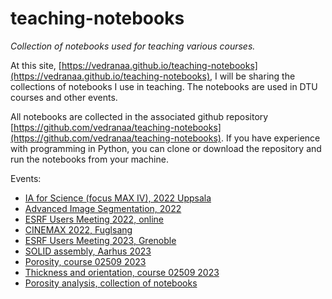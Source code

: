 # teaching-notebooks
*Collection of notebooks used for teaching various courses.*


At this site, [https://vedranaa.github.io/teaching-notebooks](https://vedranaa.github.io/teaching-notebooks), I will be sharing the collections of notebooks I use in teaching. The notebooks are used in DTU courses and other events.

All notebooks are collected in the associated github repository [https://github.com/vedranaa/teaching-notebooks](https://github.com/vedranaa/teaching-notebooks). If you have experience with programming in Python, you can clone or download the repository and run the notebooks from your machine.

Events:
 - [IA for Science (focus MAX IV), 2022 Uppsala](https://htmlpreview.github.io/?https://github.com/vedranaa/teaching-notebooks/blob/main/events/IA_for_science_2022.html)
 - [Advanced Image Segmentation, 2022](https://htmlpreview.github.io/?https://github.com/vedranaa/teaching-notebooks/blob/main/events/Advanced_segmentation_2022.html)
 - [ESRF Users Meeting 2022, online](https://htmlpreview.github.io/?https://github.com/vedranaa/teaching-notebooks/blob/main/events/ESRF_UM_2022.html)
 - [CINEMAX 2022, Fuglsang](events/CINEMAX_2022.md)
- [ESRF Users Meeting 2023, Grenoble](events/ESRF_UM_2023.md)
- [SOLID assembly, Aarhus 2023](events/SOLID_assembly_2023.md)
- [Porosity, course 02509 2023](events/Course_02509_week6_2023.md)
- [Thickness and orientation, course 02509 2023](events/Course_02509_week10_2023.md)
- [Porosity analysis, collection of notebooks](events/porosity_course.md)

